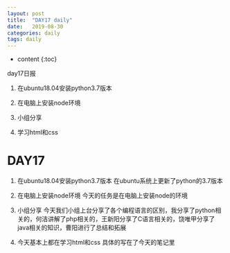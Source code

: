 ```yaml
---
layout: post
title:  "DAY17 daily"
date:   2019-08-30
categories: daily
tags: daily
---
```


* content
{:toc}

day17日报
1. 在ubuntu18.04安装python3.7版本

2. 在电脑上安装node环境

3. 小组分享

4. 学习html和css









# DAY17
1. 在ubuntu18.04安装python3.7版本
在ubuntu系统上更新了python的3.7版本

2. 在电脑上安装node环境
今天的任务是在电脑上安装node的环境

3. 小组分享
今天我们小组上台分享了各个编程语言的区别，我分享了python相关的，何洁讲解了php相关的，王新阳分享了C语言相关的，饶唯甲分享了java相关的知识，曹阳进行了总结和拓展

4. 今天基本上都在学习html和css
具体的写在了今天的笔记里













